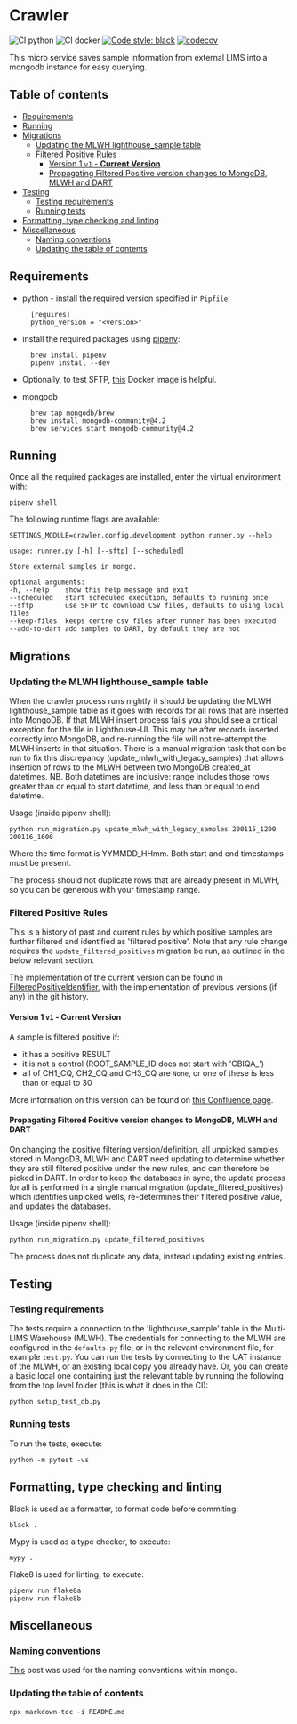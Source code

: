 # Crawler

![CI python](https://github.com/sanger/crawler/workflows/CI%20python/badge.svg?branch=develop)
![CI docker](https://github.com/sanger/crawler/workflows/CI%20docker/badge.svg?branch=develop)
[![Code style: black](https://img.shields.io/badge/code%20style-black-000000.svg)](https://github.com/psf/black)
[![codecov](https://codecov.io/gh/sanger/crawler/branch/develop/graph/badge.svg)](https://codecov.io/gh/sanger/crawler)

This micro service saves sample information from external LIMS into a mongodb instance for easy
querying.

## Table of contents

<!-- toc -->

* [Requirements](#requirements)
* [Running](#running)
* [Migrations](#migrations)
  * [Updating the MLWH lighthouse_sample table](#updating-the-mlwh-lighthouse_sample-table)
  * [Filtered Positive Rules](#filtered-positive-rules)
    * [Version 1 `v1` - **Current Version**](#version-1-v1---current-version)
    * [Propagating Filtered Positive version changes to MongoDB, MLWH and DART](#propagating-filtered-positive-version-changes-to-mongodb-mlwh-and-dart)
* [Testing](#testing)
  * [Testing requirements](#testing-requirements)
  * [Running tests](#running-tests)
* [Formatting, type checking and linting](#formatting-type-checking-and-linting)
* [Miscellaneous](#miscellaneous)
  * [Naming conventions](#naming-conventions)
  * [Updating the table of contents](#updating-the-table-of-contents)

<!-- tocstop -->

## Requirements

- python - install the required version specified in `Pipfile`:

        [requires]
        python_version = "<version>"

- install the required packages using [pipenv](https://github.com/pypa/pipenv):

        brew install pipenv
        pipenv install --dev

- Optionally, to test SFTP, [this](https://hub.docker.com/r/atmoz/sftp/) Docker image is helpful.

- mongodb

        brew tap mongodb/brew
        brew install mongodb-community@4.2
        brew services start mongodb-community@4.2

## Running

Once all the required packages are installed, enter the virtual environment with:

    pipenv shell

The following runtime flags are available:

    SETTINGS_MODULE=crawler.config.development python runner.py --help

    usage: runner.py [-h] [--sftp] [--scheduled]

    Store external samples in mongo.

    optional arguments:
    -h, --help    show this help message and exit
    --scheduled   start scheduled execution, defaults to running once
    --sftp        use SFTP to download CSV files, defaults to using local files
    --keep-files  keeps centre csv files after runner has been executed
    --add-to-dart add samples to DART, by default they are not

## Migrations

### Updating the MLWH lighthouse_sample table

When the crawler process runs nightly it should be updating the MLWH lighthouse_sample table as it goes with records for all rows that are inserted into MongoDB.
If that MLWH insert process fails you should see a critical exception for the file in Lighthouse-UI. This may be after records inserted correctly into MongoDB, and re-running the file will not re-attempt the MLWH inserts in that situation.
There is a manual migration task that can be run to fix this discrepancy (update_mlwh_with_legacy_samples) that allows insertion of rows to the MLWH between two MongoDB created_at datetimes.
NB. Both datetimes are inclusive: range includes those rows greater than or equal to start datetime, and less than or equal to end datetime.

Usage (inside pipenv shell):

    python run_migration.py update_mlwh_with_legacy_samples 200115_1200 200116_1600

Where the time format is YYMMDD_HHmm. Both start and end timestamps must be present.

The process should not duplicate rows that are already present in MLWH, so you can be generous with your timestamp range.

### Filtered Positive Rules

This is a history of past and current rules by which positive samples are further filtered and identified as 'filtered positive'. Note that any rule change requires the `update_filtered_positives` migration be run, as outlined in the below relevant section.

The implementation of the current version can be found in [FilteredPositiveIdentifier](./crawler/filtered_positive_identifier.py), with the implementation of previous versions (if any) in the git history.

#### Version 1 `v1` - **Current Version**

A sample is filtered positive if:

- it has a positive RESULT
- it is not a control (ROOT_SAMPLE_ID does not start with 'CBIQA_')
- all of CH1_CQ, CH2_CQ and CH3_CQ are `None`, or one of these is less than or equal to 30

More information on this version can be found on [this Confluence page](https://ssg-confluence.internal.sanger.ac.uk/display/PSDPUB/UAT+6th+October+2020).

#### Propagating Filtered Positive version changes to MongoDB, MLWH and DART

On changing the positive filtering version/definition, all unpicked samples stored in MongoDB, MLWH and DART need updating to determine whether they are still filtered positive under the new rules, and can therefore be picked in DART.
In order to keep the databases in sync, the update process for all is performed in a single manual migration (update_filtered_positives) which identifies unpicked wells, re-determines their filtered positive value, and updates the databases.

Usage (inside pipenv shell):

    python run_migration.py update_filtered_positives

The process does not duplicate any data, instead updating existing entries.

## Testing

### Testing requirements

The tests require a connection to the 'lighthouse_sample' table in the Multi-LIMS Warehouse (MLWH).
The credentials for connecting to the MLWH are configured in the `defaults.py` file, or in the
relevant environment file, for example `test.py`. You can run the tests by connecting to the UAT
instance of the MLWH, or an existing local copy you already have. Or, you can create a basic local
one containing just the relevant table by running the following from the top level folder (this is
what it does in the CI):

    python setup_test_db.py

### Running tests

To run the tests, execute:

    python -m pytest -vs

## Formatting, type checking and linting

Black is used as a formatter, to format code before commiting:

    black .

Mypy is used as a type checker, to execute:

    mypy .

Flake8 is used for linting, to execute:

    pipenv run flake8a
    pipenv run flake8b

## Miscellaneous

### Naming conventions

[This](https://stackoverflow.com/a/45335909) post was used for the naming conventions within mongo.

### Updating the table of contents

    npx markdown-toc -i README.md
